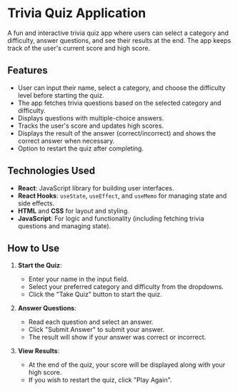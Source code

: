 # Trivia Quiz Application

A fun and interactive trivia quiz app where users can select a category and difficulty, answer questions, and see their results at the end. The app keeps track of the user's current score and high score.

## Features

- User can input their name, select a category, and choose the difficulty level before starting the quiz.
- The app fetches trivia questions based on the selected category and difficulty.
- Displays questions with multiple-choice answers.
- Tracks the user's score and updates high scores.
- Displays the result of the answer (correct/incorrect) and shows the correct answer when necessary.
- Option to restart the quiz after completing.

## Technologies Used

- **React**: JavaScript library for building user interfaces.
- **React Hooks**: `useState`, `useEffect`, and `useMemo` for managing state and side effects.
- **HTML** and **CSS** for layout and styling.
- **JavaScript**: For logic and functionality (including fetching trivia questions and managing state).


## How to Use

1. **Start the Quiz**:
   - Enter your name in the input field.
   - Select your preferred category and difficulty from the dropdowns.
   - Click the "Take Quiz" button to start the quiz.

2. **Answer Questions**:
   - Read each question and select an answer.
   - Click "Submit Answer" to submit your answer.
   - The result will show if your answer was correct or incorrect.

3. **View Results**:
   - At the end of the quiz, your score will be displayed along with your high score.
   - If you wish to restart the quiz, click "Play Again".
